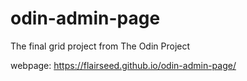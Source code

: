 # odin-admin-page
The final grid project from The Odin Project

webpage: https://flairseed.github.io/odin-admin-page/